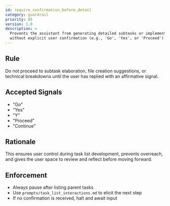 ```yaml
---
id: require_confirmation_before_detail
category: guardrail
priority: 85
version: 1.0
description: >
  Prevents the assistant from generating detailed subtasks or implementation suggestions
  without explicit user confirmation (e.g., 'Go', 'Yes', or 'Proceed').
---
```


## Rule

Do not proceed to subtask elaboration, file creation suggestions, or technical breakdowns
until the user has replied with an affirmative signal.

## Accepted Signals

- "Go"  
- "Yes"  
- "Y"  
- "Proceed"  
- "Continue"

## Rationale

This ensures user control during task list development, prevents overreach,
and gives the user space to review and reflect before moving forward.

## Enforcement

- Always pause after listing parent tasks  
- Use `prompts/task_list_interactions.md` to elicit the next step  
- If no confirmation is received, halt and await input  

